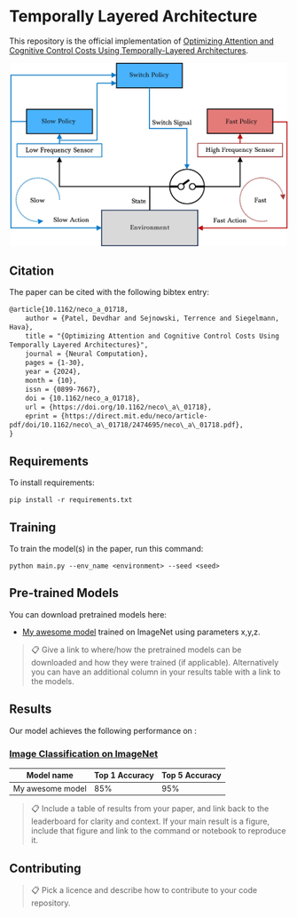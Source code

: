 # Temporally Layered Architecture

This repository is the official implementation of [Optimizing Attention and Cognitive  Control Costs Using Temporally-Layered Architectures](https://doi.org/10.1162/neco_a_01718). 
<p align="center">
    <img src="Images/TLA Architecture.jpg" alt="Temporally Layered Architecture" width="500"/>
</p>
<!-- 📋  Optional: include a graphic explaining your approach/main result, bibtex entry, link to demos, blog posts and tutorials -->

## Citation

The paper can be cited with the following bibtex entry:

```
@article{10.1162/neco_a_01718,
    author = {Patel, Devdhar and Sejnowski, Terrence and Siegelmann, Hava},
    title = "{Optimizing Attention and Cognitive Control Costs Using Temporally Layered Architectures}",
    journal = {Neural Computation},
    pages = {1-30},
    year = {2024},
    month = {10},
    issn = {0899-7667},
    doi = {10.1162/neco_a_01718},
    url = {https://doi.org/10.1162/neco\_a\_01718},
    eprint = {https://direct.mit.edu/neco/article-pdf/doi/10.1162/neco\_a\_01718/2474695/neco\_a\_01718.pdf},
}
```


## Requirements

To install requirements:

```setup
pip install -r requirements.txt
```

## Training

To train the model(s) in the paper, run this command:

```train
python main.py --env_name <environment> --seed <seed>
```

[//]: # (## Evaluation)

[//]: # ()
[//]: # (To evaluate my model on ImageNet, run:)

[//]: # ()
[//]: # (```eval)

[//]: # (python eval.py --model-file mymodel.pth --benchmark imagenet)

[//]: # (```)

[//]: # ()
[//]: # (>📋  Describe how to evaluate the trained models on benchmarks reported in the paper, give commands that produce the results &#40;section below&#41;.)

## Pre-trained Models

You can download pretrained models here:

- [My awesome model](https://drive.google.com/mymodel.pth) trained on ImageNet using parameters x,y,z. 

>📋  Give a link to where/how the pretrained models can be downloaded and how they were trained (if applicable).  Alternatively you can have an additional column in your results table with a link to the models.

## Results

Our model achieves the following performance on :

### [Image Classification on ImageNet](https://paperswithcode.com/sota/image-classification-on-imagenet)

| Model name         | Top 1 Accuracy  | Top 5 Accuracy |
| ------------------ |---------------- | -------------- |
| My awesome model   |     85%         |      95%       |

>📋  Include a table of results from your paper, and link back to the leaderboard for clarity and context. If your main result is a figure, include that figure and link to the command or notebook to reproduce it. 


## Contributing

>📋  Pick a licence and describe how to contribute to your code repository. 